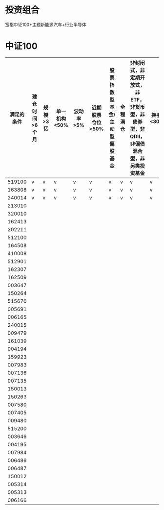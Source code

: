 # 投资组合

宽指中证100+主题新能源汽车+行业半导体

# 中证100

| 满足的条件 | 建仓时间>6个月 | 规模>3亿 | 单一机构<50% | 波动率>5% | 近期股票仓位>50% | 股票指数型基金/主动型偏股基金 | 全程满仓 | 非封闭式，非定期开放式，非ETF，非货币型，非债券型，非QDII，非偏债混合型，非另类投资基金 | 换手率<300% |
| ---------- | -------------- | -------- | ------------ | --------- | ---------------- | ----------------------------- | -------- | ------------------------------------------------------------ | ----------- |
| 519100     | v              | v        | v            | v         | v                | v                             | v        | v                                                            | v           |
| 163808     | v              | v        | v            | v         | v                | v                             | v        | v                                                            | v           |
| 240014     | v              | v        | v            | v         | v                | v                             | v        | v                                                            | v           |
| 213010     |                |          |              |           |                  |                               |          |                                                              |             |
| 320010     |                |          |              |           |                  |                               |          |                                                              |             |
| 162413     |                |          |              |           |                  |                               |          |                                                              |             |
| 202211     |                |          |              |           |                  |                               |          |                                                              |             |
| 512100     |                |          |              |           |                  |                               |          |                                                              |             |
| 164508     |                |          |              |           |                  |                               |          |                                                              |             |
| 410008     |                |          |              |           |                  |                               |          |                                                              |             |
| 512901     |                |          |              |           |                  |                               |          |                                                              |             |
| 162307     |                |          |              |           |                  |                               |          |                                                              |             |
| 162509     |                |          |              |           |                  |                               |          |                                                              |             |
| 003647     |                |          |              |           |                  |                               |          |                                                              |             |
| 150264     |                |          |              |           |                  |                               |          |                                                              |             |
| 515670     |                |          |              |           |                  |                               |          |                                                              |             |
| 005691     |                |          |              |           |                  |                               |          |                                                              |             |
| 006165     |                |          |              |           |                  |                               |          |                                                              |             |
| 240015     |                |          |              |           |                  |                               |          |                                                              |             |
| 009479     |                |          |              |           |                  |                               |          |                                                              |             |
| 161039     |                |          |              |           |                  |                               |          |                                                              |             |
| 004194     |                |          |              |           |                  |                               |          |                                                              |             |
| 159923     |                |          |              |           |                  |                               |          |                                                              |             |
| 007983     |                |          |              |           |                  |                               |          |                                                              |             |
| 007136     |                |          |              |           |                  |                               |          |                                                              |             |
| 007135     |                |          |              |           |                  |                               |          |                                                              |             |
| 150013     |                |          |              |           |                  |                               |          |                                                              |             |
| 150263     |                |          |              |           |                  |                               |          |                                                              |             |
| 007580     |                |          |              |           |                  |                               |          |                                                              |             |
| 007405     |                |          |              |           |                  |                               |          |                                                              |             |
| 009480     |                |          |              |           |                  |                               |          |                                                              |             |
| 515200     |                |          |              |           |                  |                               |          |                                                              |             |
| 003646     |                |          |              |           |                  |                               |          |                                                              |             |
| 004195     |                |          |              |           |                  |                               |          |                                                              |             |
| 007984     |                |          |              |           |                  |                               |          |                                                              |             |
| 006486     |                |          |              |           |                  |                               |          |                                                              |             |
| 006487     |                |          |              |           |                  |                               |          |                                                              |             |
| 150012     |                |          |              |           |                  |                               |          |                                                              |             |
| 005314     |                |          |              |           |                  |                               |          |                                                              |             |
| 005313     |                |          |              |           |                  |                               |          |                                                              |             |
| 006166     |                |          |              |           |                  |                               |          |                                                              |             |
